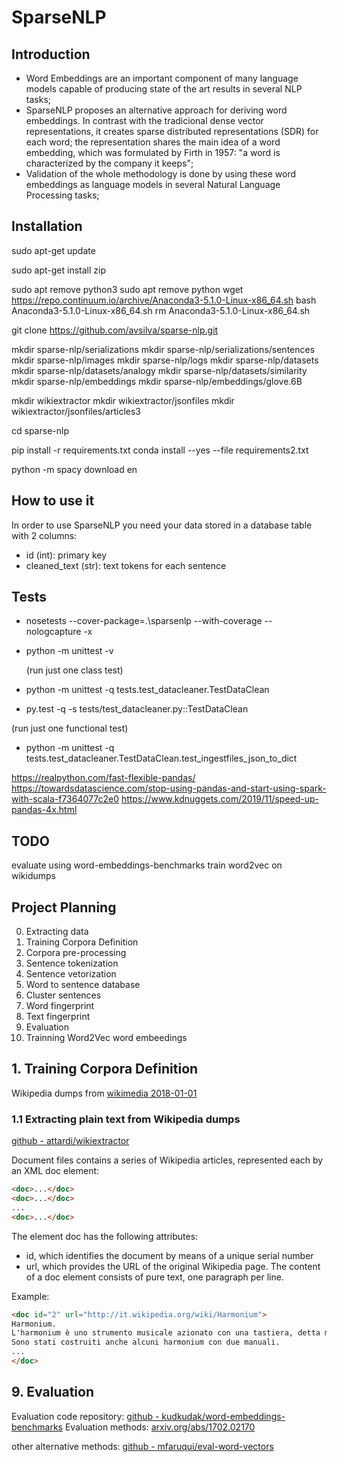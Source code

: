# SparseNLP

## Introduction

- Word Embeddings are an important component of many language models capable of producing
 state of the art results in several NLP tasks;
- SparseNLP proposes an alternative approach for deriving word embeddings. In contrast with the tradicional dense vector representations, it creates sparse distributed representations (SDR) for each word; the representation shares the main idea of a word embedding, which was formulated by Firth in 1957: "a word is characterized by the company it keeps";
- Validation of the whole methodology is done by using these word embeddings as language models in several Natural Language Processing tasks;


## Installation

sudo apt-get update

sudo apt-get install zip

sudo apt remove python3
sudo apt remove python
wget https://repo.continuum.io/archive/Anaconda3-5.1.0-Linux-x86_64.sh
bash Anaconda3-5.1.0-Linux-x86_64.sh
rm Anaconda3-5.1.0-Linux-x86_64.sh

git clone https://github.com/avsilva/sparse-nlp.git

mkdir sparse-nlp/serializations
mkdir sparse-nlp/serializations/sentences
mkdir sparse-nlp/images
mkdir sparse-nlp/logs
mkdir sparse-nlp/datasets
mkdir sparse-nlp/datasets/analogy
mkdir sparse-nlp/datasets/similarity
mkdir sparse-nlp/embeddings
mkdir sparse-nlp/embeddings/glove.6B

mkdir wikiextractor
mkdir wikiextractor/jsonfiles
mkdir wikiextractor/jsonfiles/articles3

cd sparse-nlp

pip install -r requirements.txt 
conda install --yes --file requirements2.txt

python -m spacy download en

## How to use it

In order to use SparseNLP you need your data stored in a database table with 2 columns: 
- id (int): primary key
-  cleaned_text (str): text tokens for each sentence

## Tests

- nosetests --cover-package=.\sparsenlp --with-coverage --nologcapture -x
- python -m unittest -v

  (run just one class test)
- python -m unittest -q tests.test_datacleaner.TestDataClean
- py.test -q -s tests/test_datacleaner.py::TestDataClean

 (run just one functional test)

 - python -m unittest -q tests.test_datacleaner.TestDataClean.test_ingestfiles_json_to_dict


https://realpython.com/fast-flexible-pandas/
https://towardsdatascience.com/stop-using-pandas-and-start-using-spark-with-scala-f7364077c2e0
https://www.kdnuggets.com/2019/11/speed-up-pandas-4x.html

## TODO
evaluate using word-embeddings-benchmarks
train word2vec on wikidumps


## Project Planning

0. Extracting data
1. Training Corpora Definition 
2. Corpora pre-processing
3. Sentence tokenization
4. Sentence vetorization
5. Word to sentence database
6. Cluster sentences
7. Word fingerprint
8. Text fingerprint
9. Evaluation
10. Trainning Word2Vec word embeedings

## 1. Training Corpora Definition

Wikipedia dumps from [wikimedia 2018-01-01](https://dumps.wikimedia.org/enwiki/20180101/) 

### 1.1 Extracting plain text from Wikipedia dumps

[github - attardi/wikiextractor](https://github.com/attardi/wikiextractor)

Document files contains a series of Wikipedia articles, represented each by an XML doc element:
```markdown
<doc>...</doc>
<doc>...</doc>
...
<doc>...</doc>
```
The element doc has the following attributes:

- id, which identifies the document by means of a unique serial number
- url, which provides the URL of the original Wikipedia page.
The content of a doc element consists of pure text, one paragraph per line.

Example:
```markdown
<doc id="2" url="http://it.wikipedia.org/wiki/Harmonium">
Harmonium.
L'harmonium è uno strumento musicale azionato con una tastiera, detta manuale.
Sono stati costruiti anche alcuni harmonium con due manuali.
...
</doc>
```


## 9. Evaluation

Evaluation code repository: [github - kudkudak/word-embeddings-benchmarks](https://github.com/kudkudak/word-embeddings-benchmarks.git)
Evaluation methods: [arxiv.org/abs/1702.02170](https://arxiv.org/abs/1702.02170)

other alternative methods: [github - mfaruqui/eval-word-vectors](https://github.com/mfaruqui/eval-word-vectors)





